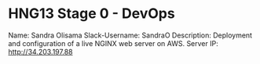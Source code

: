 # HNG13 Stage 0 - DevOps

Name: Sandra Olisama
Slack-Username: SandraO
Description: Deployment and configuration of a live NGINX web server on AWS.
Server IP: http://34.203.197.88
